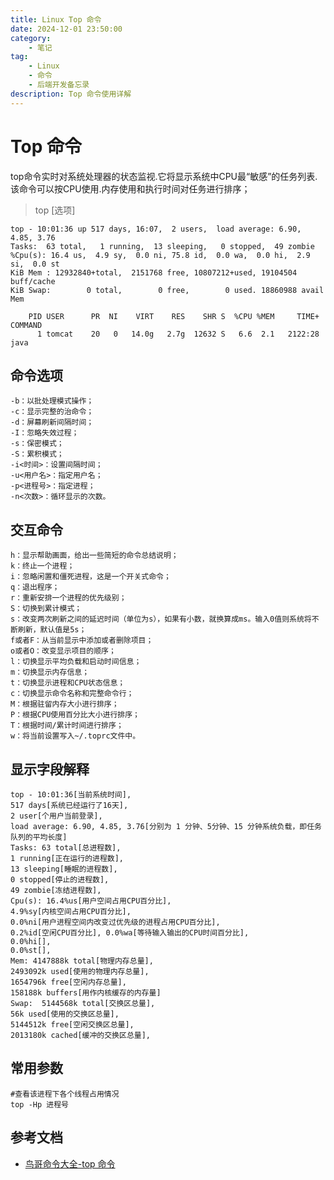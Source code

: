 ```yaml
---
title: Linux Top 命令
date: 2024-12-01 23:50:00
category:
    - 笔记
tag: 
    - Linux 
    - 命令
    - 后端开发备忘录
description: Top 命令使用详解
---
```

# Top 命令
top命令实时对系统处理器的状态监视.它将显示系统中CPU最“敏感”的任务列表.该命令可以按CPU使用.内存使用和执行时间对任务进行排序；

> top [选项]
```shell title='执行结果()'
top - 10:01:36 up 517 days, 16:07,  2 users,  load average: 6.90, 4.85, 3.76
Tasks:  63 total,   1 running,  13 sleeping,   0 stopped,  49 zombie
%Cpu(s): 16.4 us,  4.9 sy,  0.0 ni, 75.8 id,  0.0 wa,  0.0 hi,  2.9 si,  0.0 st
KiB Mem : 12932840+total,  2151768 free, 10807212+used, 19104504 buff/cache
KiB Swap:        0 total,        0 free,        0 used. 18860988 avail Mem 

    PID USER      PR  NI    VIRT    RES    SHR S  %CPU %MEM     TIME+ COMMAND                                                                                                                                    
      1 tomcat    20   0   14.0g   2.7g  12632 S   6.6  2.1   2122:28 java 
```
## 命令选项
```shell title='选项'
-b：以批处理模式操作；
-c：显示完整的治命令；
-d：屏幕刷新间隔时间；
-I：忽略失效过程；
-s：保密模式；
-S：累积模式；
-i<时间>：设置间隔时间；
-u<用户名>：指定用户名；
-p<进程号>：指定进程；
-n<次数>：循环显示的次数。
```
## 交互命令
```shell title='交互命令'
h：显示帮助画面，给出一些简短的命令总结说明；
k：终止一个进程；
i：忽略闲置和僵死进程，这是一个开关式命令；
q：退出程序；
r：重新安排一个进程的优先级别；
S：切换到累计模式；
s：改变两次刷新之间的延迟时间（单位为s），如果有小数，就换算成ms。输入0值则系统将不断刷新，默认值是5s；
f或者F：从当前显示中添加或者删除项目；
o或者O：改变显示项目的顺序；
l：切换显示平均负载和启动时间信息；
m：切换显示内存信息；
t：切换显示进程和CPU状态信息；
c：切换显示命令名称和完整命令行；
M：根据驻留内存大小进行排序；
P：根据CPU使用百分比大小进行排序；
T：根据时间/累计时间进行排序；
w：将当前设置写入~/.toprc文件中。
```
## 显示字段解释
```shell title='字段解释'
top - 10:01:36[当前系统时间],
517 days[系统已经运行了16天],
2 user[个用户当前登录],
load average: 6.90, 4.85, 3.76[分别为 1 分钟、5分钟、15 分钟系统负载，即任务队列的平均长度]
Tasks: 63 total[总进程数],
1 running[正在运行的进程数],
13 sleeping[睡眠的进程数],
0 stopped[停止的进程数],
49 zombie[冻结进程数],
Cpu(s): 16.4%us[用户空间占用CPU百分比],
4.9%sy[内核空间占用CPU百分比],
0.0%ni[用户进程空间内改变过优先级的进程占用CPU百分比],
0.2%id[空闲CPU百分比], 0.0%wa[等待输入输出的CPU时间百分比],
0.0%hi[],
0.0%st[],
Mem: 4147888k total[物理内存总量],
2493092k used[使用的物理内存总量],
1654796k free[空闲内存总量],
158188k buffers[用作内核缓存的内存量]
Swap:  5144568k total[交换区总量],
56k used[使用的交换区总量],
5144512k free[空闲交换区总量],
2013180k cached[缓冲的交换区总量],
```
## 常用参数
```shell title='常用参数'
#查看该进程下各个线程占用情况
top -Hp 进程号
```

## 参考文档
* [鸟哥命令大全-top 命令](https://man.niaoge.com/top)